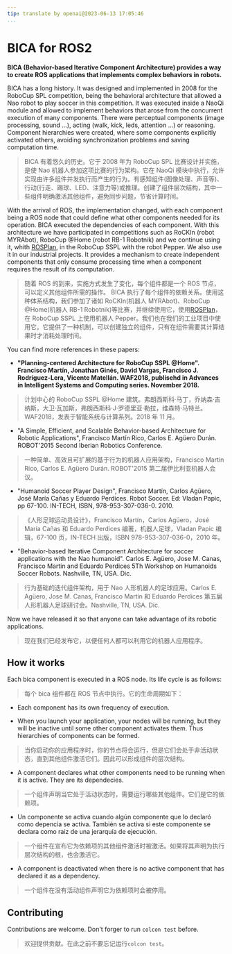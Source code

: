 ```yaml
---
tip: translate by openai@2023-06-13 17:05:46
...
```


# BICA for ROS2

[](https://travis-ci.com/IntelligentRoboticsLabs/BICA)

**BICA (Behavior-based Iterative Component Architecture) provides a way to create ROS applications that implements complex behaviors in robots.**

BICA has a long history. It was designed and implemented in 2008 for the RoboCup SPL competition, being the behavioral architecture that allowed a Nao robot to play soccer in this competition. It was executed inside a NaoQi module and allowed to implement behaviors that arose from the concurrent execution of many components. There were perceptual components (image processing, sound ...), acting (walk, kick, leds, attention ...) or reasoning. Component hierarchies were created, where some components explicitly activated others, avoiding synchronization problems and saving computation time.

> BICA 有着悠久的历史。它于 2008 年为 RoboCup SPL 比赛设计并实施，是使 Nao 机器人参加这项比赛的行为架构。它在 NaoQi 模块中执行，允许实现由许多组件并发执行而产生的行为。有感知组件(图像处理、声音等)、行动(行走、踢球、LED、注意力等)或推理。创建了组件层次结构，其中一些组件明确激活其他组件，避免同步问题，节省计算时间。

With the arrival of ROS, the implementation changed, with each component being a ROS node that could define what other components needed for its operation. BICA executed the dependencies of each component. With this architecture we have participated in competitions such as RoCKIn (robot MYRAbot), RoboCup @Home (robot RB-1 Robotnik) and we continue using it, whith [ROSPlan](https://github.com/KCL-Planning/ROSPlan), in the RoboCup SSPL with the robot Pepper. We also use it in our industrial projects. It provides a mechanism to create independent components that only consume processing time when a component requires the result of its computation.

> 随着 ROS 的到来，实施方式发生了变化，每个组件都是一个 ROS 节点，可以定义其他组件所需的操作。 BICA 执行了每个组件的依赖关系。使用这种体系结构，我们参加了诸如 RoCKIn(机器人 MYRAbot)、RoboCup @Home(机器人 RB-1 Robotnik)等比赛，并继续使用它，使用[ROSPlan](https://github.com/KCL-Planning/ROSPlan)，在 RoboCup SSPL 上使用机器人 Pepper。我们也在我们的工业项目中使用它。它提供了一种机制，可以创建独立的组件，只有在组件需要其计算结果时才消耗处理时间。

You can find more references in these papers:

- **"Planning-centered Architecture for RoboCup SSPL @Home". Francisco Martín, Jonathan Ginés, David Vargas, Francisco J. Rodríguez-Lera, Vicente Matellán. WAF2018, publisehd in Advances in Intelligent Systems and Computing series. November 2018.**

> 计划中心的 RoboCup SSPL @Home 建筑。弗朗西斯科·马丁，乔纳森·吉纳斯，大卫·瓦加斯，弗朗西斯科·J·罗德里亚·勒拉，维森特·马特兰。WAF2018，发表于智能系统与计算系列。2018 年 11 月。

- "A Simple, Efficient, and Scalable Behavior-based Architecture for Robotic Applications", Francisco Martín Rico, Carlos E. Agüero Durán. ROBOT'2015 Second Iberian Robotics Conference.

> 一种简单、高效且可扩展的基于行为的机器人应用架构，Francisco Martín Rico, Carlos E. Agüero Durán. ROBOT'2015 第二届伊比利亚机器人会议。

- "Humanoid Soccer Player Design", Francisco Martín, Carlos Agüero, José María Cañas y Eduardo Perdices. Robot Soccer. Ed: Vladan Papic, pp 67-100. IN-TECH, ISBN, 978-953-307-036-0. 2010.

> 《人形足球运动员设计》，Francisco Martín，Carlos Agüero，José María Cañas 和 Eduardo Perdices 编著，机器人足球，Vladan Papic 编辑，67-100 页，IN-TECH 出版，ISBN 978-953-307-036-0，2010 年。

- "Behavior-based Iterative Component Architecture for soccer applications with the Nao humanoid". Carlos E. Agüero, Jose M. Canas, Francisco Martin and Eduardo Perdices 5Th Workshop on Humanoids Soccer Robots. Nashville, TN, USA. Dic.

> 行为基础的迭代组件架构，用于 Nao 人形机器人的足球应用。Carlos E. Agüero, Jose M. Canas, Francisco Martin 和 Eduardo Perdices 第五届人形机器人足球研讨会。Nashville, TN, USA. Dic.

Now we have released it so that anyone can take advantage of its robotic applications.

> 现在我们已经发布它，以便任何人都可以利用它的机器人应用程序。

## How it works

Each bica component is executed in a ROS node. Its life cycle is as follows:

> 每个 bica 组件都在 ROS 节点中执行。它的生命周期如下：

- Each component has its own frequency of execution.

- When you launch your application, your nodes will be running, but they will be inactive until some other component activates them. Thus hierarchies of components can be formed.

> 当你启动你的应用程序时，你的节点将会运行，但是它们会处于非活动状态，直到其他组件激活它们。因此可以形成组件的层次结构。

- A component declares what other components need to be running when it is active. They are its dependecies.

> 一个组件声明当它处于活动状态时，需要运行哪些其他组件。它们是它的依赖项。

- Un componente se activa cuando algún componente que lo declaró como depencia se activa. También se activa si este componente se declara como raiz de una jerarquía de ejecución.

> 一个组件在宣布它为依赖项的其他组件激活时被激活。如果将其声明为执行层次结构的根，也会激活它。

- A component is deactivated when there is no active component that has declared it as a dependency.

> 一个组件在没有活动组件声明它为依赖项时会被停用。

## Contributing

Contributions are welcome. Don't forger to run `colcon test` before.

> 欢迎提供贡献。在此之前不要忘记运行`colcon test`。
